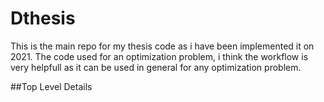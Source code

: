# Dthesis

This is the main repo for my thesis code as i have been implemented it on 2021. The code used for an optimization problem, i think the workflow is very helpfull as it can be used in general for any optimization problem. 

##Top Level Details

